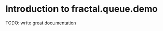 # Introduction to fractal.queue.demo

TODO: write [great documentation](http://jacobian.org/writing/what-to-write/)

